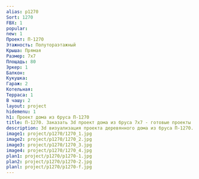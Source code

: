 ```yaml
---
alias: p1270
Sort: 1270
FBX: 1
popular: 
new: 1
Проект: П-1270
Этажность: Полутораэтажный
Крыша: Прямая
Размер: 7х7
Площадь: 80
Эркер: 1
Балкон: 
Кукушка: 
Гараж: 2
Котельная: 
Терраса: 1
В чашу: 2
layout: project
hidemenu: 1
h1: Проект дома из бруса П-1270
title: П-1270. Заказать 3d проект дома из бруса 7х7 - готовые проекты
description: 3d визуализация проекта деревянного дома из бруса П-1270. Площадь 80 м2, размер 7х7. Вы можете внести любые изменения в проект.
image1: project/p1270/1270_1.jpg
image2: project/p1270/1270_2.jpg
image3: project/p1270/1270_3.jpg
image4: project/p1270/1270_4.jpg
plan1: project/p1270/p1270-1.jpg
plan2: project/p1270/p1270-2.jpg
planl: project/p1270/p1270-f.jpg
---
```

